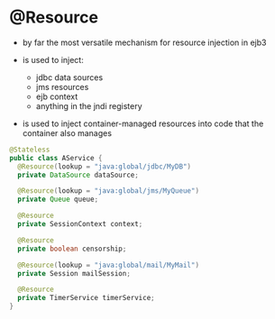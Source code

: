 # @Resource

- by far the most versatile mechanism for resource injection in ejb3

- is used to inject:
  - jdbc data sources
  - jms resources
  - ejb context
  - anything in the jndi registery

- is used to inject container-managed resources into code that the container also manages

```java
@Stateless
public class AService {
  @Resource(lookup = "java:global/jdbc/MyDB")
  private DataSource dataSource;

  @Resource(lookup = "java:global/jms/MyQueue")
  private Queue queue;

  @Resource
  private SessionContext context;

  @Resource
  private boolean censorship;

  @Resource(lookup = "java:global/mail/MyMail")
  private Session mailSession;

  @Resource
  private TimerService timerService;
}
```
